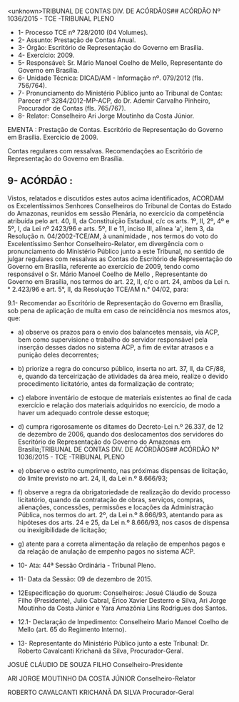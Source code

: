 &lt;unknown&gt;TRIBUNAL DE CONTAS DIV. DE ACÓRDÃOS## ACÓRDÃO Nº 1036/2015 - TCE -TRIBUNAL PLENO

- 1- Processo TCE nº 728/2010 (04 Volumes).
- 2- Assunto: Prestação de Contas Anual.
- 3- Órgão: Escritório de Representação do Governo em Brasília.
- 4- Exercício: 2009.
- 5-  Responsável: Sr.  Mário  Manoel  Coelho  de  Mello,  Representante  do  Governo  em Brasília.
- 6- Unidade Técnica: DICAD/AM - Informação nº. 079/2012 (fls. 756/764).
- 7-  Pronunciamento  do Ministério Público  junto  ao Tribunal  de Contas: Parecer  nº 3284/2012-MP-ACP,  do  Dr.  Ademir  Carvalho  Pinheiro,  Procurador  de  Contas  (fls. 765/767).
- 8- Relator: Conselheiro Ari Jorge Moutinho da Costa Júnior.

EMENTA : Prestação de Contas. Escritório de Representação do Governo em Brasília. Exercício de 2009.

Contas regulares com ressalvas. Recomendações ao  Escritório  de  Representação  do  Governo  em Brasília.

## 9- ACÓRDÃO :

Vistos, relatados e discutidos estes autos acima identificados, ACORDAM os Excelentíssimos Senhores Conselheiros do Tribunal de Contas do Estado do Amazonas, reunidos em sessão Plenária, no exercício da competência atribuída pelo art.  40,  II, da Constituição Estadual, c/c os arts. 1º, II, 2º, 4º e 5º, I, da Lei nº 2423/96 e arts. 5º, II e 11, inciso  III,  alínea  'a',  item  3,  da  Resolução  n.  04/2002-TCE/AM, à  unanimidade ,  nos termos do voto  do Excelentíssimo Senhor Conselheiro-Relator, em divergência com o pronunciamento  do  Ministério  Público  junto  a  este  Tribunal,  no  sentido  de julgar regulares  com  ressalvas as  Contas  do  Escritório  de  Representação  do  Governo  em Brasília,  referente  ao  exercício  de  2009,  tendo  como  responsável  o Sr. Mário Manoel Coelho de Mello , Representante do Governo em Brasília, nos termos do art. 22, II, c/c o art. 24, ambos da Lei n.° 2.423/96 e art. 5°, II, da Resolução TCE/AM n.° 04/02, para:

9.1-  Recomendar ao  Escritório  de  Representação  do  Governo  em  Brasília, sob pena de aplicação de multa em caso de reincidência nos mesmos atos, que:

- a) observe os prazos para o envio dos balancetes mensais, via ACP, bem como supervisione o trabalho  do  servidor  responsável  pela  inserção desses dados no sistema ACP, a fim de evitar atrasos e a punição deles decorrentes;
- b) priorize a regra do concurso público, inserta no art. 37, II, da CF/88, e, quando  da  terceirização  de  atividades  da  área  meio, realize o  devido procedimento licitatório, antes da formalização de contrato;
- c) elabore inventário de estoque de materiais existentes ao final de cada exercício e relação dos materiais adquiridos no exercício, de modo a haver um adequado controle desse estoque;
- d) cumpra rigorosamente os ditames do Decreto-Lei n.º 26.337, de 12 de dezembro de 2006, quando dos deslocamentos dos servidores do Escritório de Representação do Governo do Amazonas em Brasília;TRIBUNAL DE CONTAS DIV. DE ACÓRDÃOS## ACÓRDÃO Nº 1036/2015 - TCE -TRIBUNAL PLENO

- e) observe o estrito cumprimento, nas próximas dispensas de licitação, do limite previsto no art. 24, II, da Lei n.º 8.666/93;
- f) observe a  regra  da  obrigatoriedade  de realização do devido processo licitatório, quando da contratação de obras, serviços, compras, alienações, concessões, permissões e locações da Administração Pública, nos termos do art. 2º, da Lei n.º 8.666/93, atentando para as hipóteses dos arts. 24 e 25,  da  Lei  n.º  8.666/93,  nos  casos  de  dispensa  ou  inexigibilidade  de licitação;
- g) atente para a correta alimentação da relação de empenhos pagos e da relação de anulação de empenho pagos no sistema ACP.
- 10- Ata: 44ª Sessão Ordinária - Tribunal Pleno.
- 11- Data da Sessão: 09 de dezembro de 2015.
- 12Especificação do quorum: Conselheiros: Josué Cláudio de Souza Filho (Presidente),  Julio  Cabral,  Érico  Xavier  Desterro  e  Silva,  Ari  Jorge  Moutinho  da  Costa Júnior e Yara Amazônia Lins Rodrigues dos Santos.
- 12.1- Declaração de Impedimento: Conselheiro Mario  Manoel Coelho de  Mello (art. 65 do Regimento Interno).
- 13- Representante do Ministério Público junto a este Tribunal: Dr. Roberto Cavalcanti Krichanã da Silva, Procurador-Geral.

JOSUÉ CLÁUDIO DE SOUZA FILHO Conselheiro-Presidente

ARI JORGE MOUTINHO DA COSTA JÚNIOR Conselheiro-Relator

ROBERTO CAVALCANTI KRICHANÃ DA SILVA Procurador-Geral